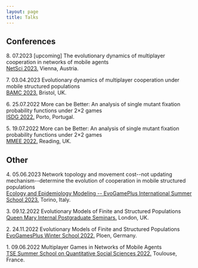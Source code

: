 ```yaml
---
layout: page
title: Talks
---
```



## Conferences

8\. 07.2023 [upcoming] The evolutionary dynamics of multiplayer cooperation in networks of mobile agents\
    [NetSci 2023.](https://netsci2023.wixsite.com/netsci2023) Vienna, Austria.

7\. 03.04.2023 Evolutionary dynamics of multiplayer cooperation under mobile structured populations\
  [BAMC 2023.](https://rise.articulate.com/share/m_8PV5egFfp51rbRhApK6GtC3ZkRGmpN#/) Bristol, UK.

6\. 25.07.2022 More can be Better: An analysis of single mutant fixation probability functions under 2×2 games\
  [ISDG 2022.](https://www.gerad.ca/colloques/isdg2022/program.html) Porto, Portugal.

5\. 19.07.2022 More can be Better: An analysis of single mutant fixation probability functions under 2×2 games\
  [MMEE 2022.](http://mmee.eu/index.html) Reading, UK.

## Other

4\. 05.06.2023 Network topology and movement cost--not updating mechanism--determine the evolution of cooperation in mobile structured populations\
  [Ecology and Epidemiology Modeling -- EvoGamePlus International Summer School 2023.](https://eem-evogames.di.unito.it/program/) Torino, Italy.

3\. 09.12.2022 Evolutionary Models of Finite and Structured Populations\
  [Queen Mary Internal Postgraduate Seminars.](https://www.qmul.ac.uk/maths/research/seminars/queen-mary-internal-postgraduate-seminar/) London, UK.

2\. 24.11.2022 Evolutionary Models of Finite and Structured Populations\
  [EvoGamesPlus Winter School 2022.](https://tecoevo.github.io/winterschool/) Ploen, Germany.

1\. 09.06.2022 Multiplayer Games in Networks of Mobile Agents\
  [TSE Summer School on Quantitative Social Sciences 2022.](https://www.iast.fr/summer-schools) 	Toulouse, France.

